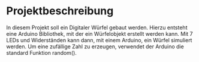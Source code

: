 # Projektbeschreibung 
In diesem Projekt soll ein Digitaler Würfel gebaut werden.
Hierzu entsteht eine Arduino Bibliothek, mit der ein Würfelobjekt erstellt werden kann.
Mit 7 LEDs und Widerständen kann dann, mit einem Arduino, ein Würfel simuliert werden.
Um eine zufällige Zahl zu erzeugen, verwendet der Arduino die standard Funktion random().
